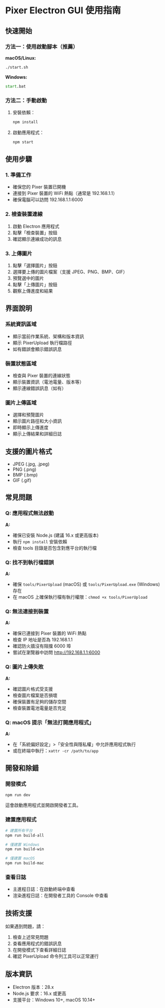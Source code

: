 # Pixer Electron GUI 使用指南

## 快速開始

### 方法一：使用啟動腳本（推薦）

**macOS/Linux:**
```bash
./start.sh
```

**Windows:**
```cmd
start.bat
```

### 方法二：手動啟動

1. 安裝依賴：
   ```bash
   npm install
   ```

2. 啟動應用程式：
   ```bash
   npm start
   ```

## 使用步驟

### 1. 準備工作
- 確保您的 Pixer 裝置已開機
- 連接到 Pixer 裝置的 WiFi 熱點（通常是 192.168.1.1）
- 確保電腦可以訪問 192.168.1.1:6000

### 2. 檢查裝置連線
1. 啟動 Electron 應用程式
2. 點擊「檢查裝置」按鈕
3. 確認顯示連線成功的訊息

### 3. 上傳圖片
1. 點擊「選擇圖片」按鈕
2. 選擇要上傳的圖片檔案（支援 JPEG、PNG、BMP、GIF）
3. 預覽選中的圖片
4. 點擊「上傳圖片」按鈕
5. 觀察上傳進度和結果

## 界面說明

### 系統資訊區域
- 顯示當前作業系統、架構和版本資訊
- 顯示 PixerUpload 執行檔路徑
- 如有錯誤會顯示錯誤訊息

### 裝置狀態區域
- 檢查與 Pixer 裝置的連線狀態
- 顯示裝置資訊（電池電量、版本等）
- 顯示連線錯誤訊息（如有）

### 圖片上傳區域
- 選擇和預覽圖片
- 顯示圖片路徑和大小資訊
- 即時顯示上傳進度
- 顯示上傳結果和詳細日誌

## 支援的圖片格式

- JPEG (.jpg, .jpeg)
- PNG (.png)
- BMP (.bmp)
- GIF (.gif)

## 常見問題

### Q: 應用程式無法啟動
**A:** 
- 確保已安裝 Node.js (建議 16.x 或更高版本)
- 執行 `npm install` 安裝依賴
- 檢查 tools 目錄是否包含對應平台的執行檔

### Q: 找不到執行檔錯誤
**A:**
- 確保 `tools/PixerUpload` (macOS) 或 `tools/PixerUpload.exe` (Windows) 存在
- 在 macOS 上確保執行檔有執行權限：`chmod +x tools/PixerUpload`

### Q: 無法連接到裝置
**A:**
- 確保已連接到 Pixer 裝置的 WiFi 熱點
- 檢查 IP 地址是否為 192.168.1.1
- 確認防火牆沒有阻擋 6000 埠
- 嘗試在瀏覽器中訪問 http://192.168.1.1:6000

### Q: 圖片上傳失敗
**A:**
- 確認圖片格式受支援
- 檢查圖片檔案是否損壞
- 確保裝置有足夠的儲存空間
- 檢查裝置電池電量是否充足

### Q: macOS 提示「無法打開應用程式」
**A:**
- 在「系統偏好設定」>「安全性與隱私權」中允許應用程式執行
- 或在終端中執行：`xattr -cr /path/to/app`

## 開發和除錯

### 開發模式
```bash
npm run dev
```
這會啟動應用程式並開啟開發者工具。

### 建置應用程式
```bash
# 建置所有平台
npm run build-all

# 僅建置 Windows
npm run build-win

# 僅建置 macOS
npm run build-mac
```

### 查看日誌
- 主進程日誌：在啟動終端中查看
- 渲染進程日誌：在開發者工具的 Console 中查看

## 技術支援

如果遇到問題，請：
1. 檢查上述常見問題
2. 查看應用程式的錯誤訊息
3. 在開發模式下查看詳細日誌
4. 確認 PixerUpload 命令列工具可以正常運行

## 版本資訊

- Electron 版本：28.x
- Node.js 要求：16.x 或更高
- 支援平台：Windows 10+, macOS 10.14+
